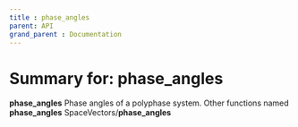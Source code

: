 ```yaml
---
title : phase_angles
parent: API
grand_parent : Documentation
---
```

# Summary for: **phase_angles**

**phase_angles** Phase angles of a polyphase system.
Other functions named **phase_angles**
SpaceVectors/**phase_angles**

